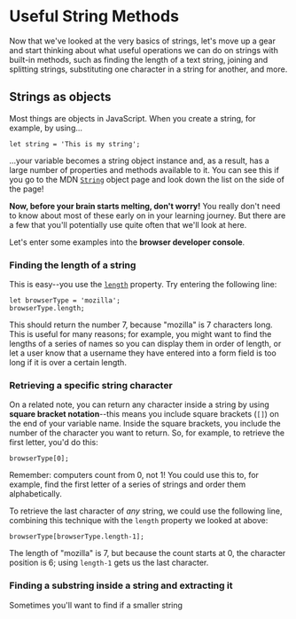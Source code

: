 # Useful String Methods

Now that we've looked at the very basics of strings, let's move up a gear and start thinking about what useful operations we can do on strings with built-in methods, such as finding the length of a text string, joining and splitting strings, substituting one character in a string for another, and more.

## Strings as objects

Most things are objects in JavaScript. When you create a string, for example, by using...
```
let string = 'This is my string';
```
...your variable becomes a string object instance and, as a result, has a large number of properties and methods available to it. You can see this if you go to the MDN [`String`](https://developer.mozilla.org/en-US/docs/Web/JavaScript/Reference/Global_Objects/String) object page and look down the list on the side of the page!

**Now, before your brain starts melting, don't worry!** You really don't need to know about most of these early on in your learning journey. But there are a few that you'll potentially use quite often that we'll look at here.

Let's enter some examples into the **browser developer console**.

### Finding the length of a string

This is easy--you use the [`length`](https://developer.mozilla.org/en-US/docs/Web/JavaScript/Reference/Global_Objects/String/length) property. Try entering the following line:
```
let browserType = 'mozilla';
browserType.length;
```
This should return the number 7, because "mozilla" is 7 characters long. This is useful for many reasons; for example, you might want to find the lengths of a series of names so you can display them in order of length, or let a user know that a username they have entered into a form field is too long if it is over a certain length.

### Retrieving a specific string character

On a related note, you can return any character inside a string by using **square bracket notation**--this means you include square brackets (`[]`) on the end of your variable name. Inside the square brackets, you include the number of the character you want to return. So, for example, to retrieve the first letter, you'd do this:
```
browserType[0];
```
Remember: computers count from 0, not 1! You could use this to, for example, find the first letter of a series of strings and order them alphabetically.

To retrieve the last character of *any* string, we could use the following line, combining this technique with the `length` property we looked at above:
```
browserType[browserType.length-1];
```
The length of "mozilla" is 7, but because the count starts at 0, the character position is 6; using `length-1` gets us the last character.

### Finding a substring inside a string and extracting it

Sometimes you'll want to find if a smaller string